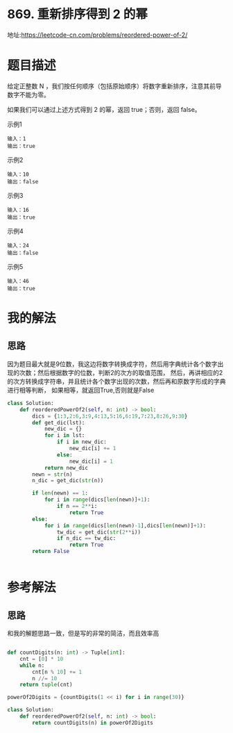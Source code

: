 #  869. 重新排序得到 2 的幂
地址:https://leetcode-cn.com/problems/reordered-power-of-2/



# 题目描述
给定正整数 N ，我们按任何顺序（包括原始顺序）将数字重新排序，注意其前导数字不能为零。

如果我们可以通过上述方式得到 2 的幂，返回 true；否则，返回 false。


示例1
```
输入：1
输出：true

```


示例2
```
输入：10
输出：false

```


示例3
```
输入：16
输出：true

```


示例4
```
输入：24
输出：false

```

示例5
```
输入：46
输出：true

```


# 我的解法
## 思路
因为题目最大就是9位数，我这边将数字转换成字符，然后用字典统计各个数字出现的次数；然后根据数字的位数，判断2的次方的取值范围，
然后，再讲相应的2的次方转换成字符串，并且统计各个数字出现的次数，然后再和原数字形成的字典进行相等判断，
如果相等，就返回True,否则就是False

```python
class Solution:
    def reorderedPowerOf2(self, n: int) -> bool:
        dics = {1:3,2:6,3:9,4:13,5:16,6:19,7:23,8:26,9:30}
        def get_dic(lst):
            new_dic = {}
            for i in lst:
                if i in new_dic:
                    new_dic[i] += 1
                else:
                    new_dic[i] = 1
            return new_dic
        newn = str(n)
        n_dic = get_dic(str(n))

        if len(newn) == 1:
            for i in range(dics[len(newn)]+1):
                if n == 2**i:
                    return True
        else:
            for i in range(dics[len(newn)-1],dics[len(newn)]+1):
                tw_dic = get_dic(str(2**i))
                if n_dic == tw_dic:
                    return True
        return False



```


# 参考解法
## 思路
和我的解题思路一致，但是写的非常的简洁，而且效率高

```python

def countDigits(n: int) -> Tuple[int]:
    cnt = [0] * 10
    while n:
        cnt[n % 10] += 1
        n //= 10
    return tuple(cnt)

powerOf2Digits = {countDigits(1 << i) for i in range(30)}

class Solution:
    def reorderedPowerOf2(self, n: int) -> bool:
        return countDigits(n) in powerOf2Digits


```

